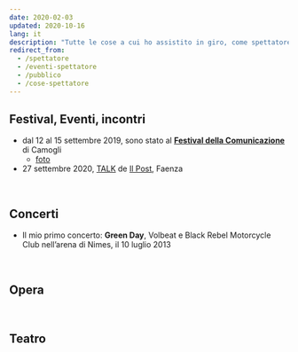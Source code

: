 ```yaml
---
date: 2020-02-03
updated: 2020-10-16
lang: it
description: "Tutte le cose a cui ho assistito in giro, come spettatore, fan entusiasta, ascoltatore appassionato, studente curioso, insomma, ogni possibile variabile che mi rendeva uno che sta davanti al palco, non dietro come al solito"
redirect_from:
  - /spettatore
  - /eventi-spettatore
  - /pubblico
  - /cose-spettatore
---
```

## Festival, Eventi, incontri

- dal 12 al 15 settembre 2019, sono stato al [**Festival della Comunicazione**](http://www.festivalcomunicazione.it/) di Camogli
	- [foto](https://www.flickr.com/photos/tommiboom/albums/72157710867691378)
- 27 settembre 2020, [TALK](https://ilpost.it/talk-2) de [Il Post](https://ilpost.it), Faenza

<br>

## Concerti

- Il mio primo concerto: **Green Day**, Volbeat e Black Rebel Motorcycle Club nell’arena di Nimes, il 10 luglio 2013

<br>

## Opera

<br>

## Teatro
